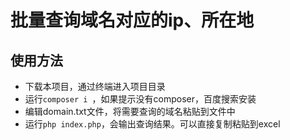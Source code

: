 # 批量查询域名对应的ip、所在地

## 使用方法
* 下载本项目，通过终端进入项目目录
* 运行`composer i `，如果提示没有composer，百度搜索安装
* 编辑domain.txt文件，将需要查询的域名粘贴到文件中
* 运行`php index.php`，会输出查询结果。可以直接复制粘贴到excel

